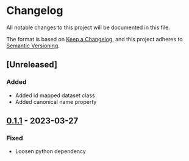 # Changelog

All notable changes to this project will be documented in this file.

The format is based on [Keep a Changelog](https://keepachangelog.com/en/1.0.0/),
and this project adheres to [Semantic Versioning](https://semver.org/spec/v2.0.0.html).

## [Unreleased]

### Added

- Added id mapped dataset class
- Added canonical name property 

## [0.1.1] - 2023-03-27

### Fixed

- Loosen python dependency

[0.1.1]: https://github.com/dobraczka/sylloge/releases/tag/v1.0.0
